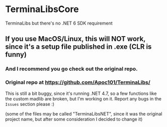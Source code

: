 # TerminaLibsCore
TerminaLibs but there's no .NET 6 SDK requirement

## If you use MacOS/Linux, this will NOT work, since it's a setup file published in .exe (CLR is funny)
### And I recommend you go check out the original repo.
### Original repo at https://github.com/Apoc101/TerminaLibs/

This is still a bit buggy, since it's running .NET 4.7, so a few functions like the custom madlib are broken, but I'm working on it. 
Report any bugs in the ``Issues`` section please :) 

(some of the files may be called "TerminaLibsNET", since it was the original project name, but after some consideration I decided to change it)
